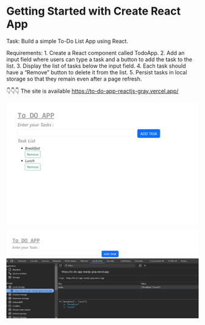 

# Getting Started with Create React App

Task: Build a simple To-Do List App using React.

Requirements:
	1.	Create a React component called TodoApp.
	2.	Add an input field where users can type a task and a button to add the task to the list.
	3.	Display the list of tasks below the input field.
	4.	Each task should have a “Remove” button to delete it from the list.
	5.    Persist tasks in local storage so that they remain even after a page refresh.


👇👇👇
The site is available https://to-do-app-reactjs-gray.vercel.app/



![alt text](public/Live_Screenshot.png)

![alt text](public/Local_Storage.png)

